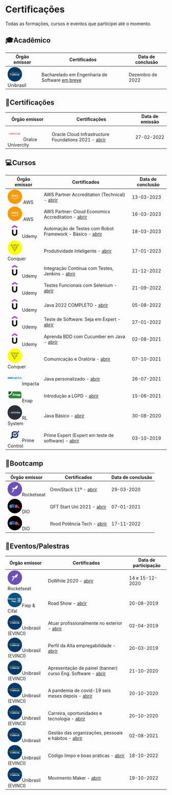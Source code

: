 # Certificações

Todas as formações, cursos e eventos que participei até o momento.

## 🎓Acadêmico

| Órgão emissor                               | Certificados                                           | Data de conclusão |
| ------------------------------------------- | ------------------------------------------------------ | ----------------- |
| ![unibrasil](icons/unibrasil.png) Unibrasil | Bacharelado em Engenharia de Software [em breve](null) | Dezembro de 2022  |

## 📜Certificações

| Órgão emissor                                 | Certificações                                                                         | Data de emissão |
| --------------------------------------------- | ------------------------------------------------------------------------------------- | --------------- |
| ![oracle](icons/oracle.png) Oralce Univercity | Oracle Cloud Infrastructure Foundations 2021 - [abrir](oracle-cloud/eCertificate.pdf) | 27-02-2022      |

## 💻Cursos

| Órgão emissor                                 | Certificados                                                                                            | Data de conclusão |
| --------------------------------------------- | ------------------------------------------------------------------------------------------------------- | ----------------- |
| ![aws](./icons/aws.png) AWS                   | AWS Partner Accreditation (Technical) - [abrir](AWS/AWS_Partner-Accreditation.pdf)                      | 13-03-2023        |
| ![aws](./icons/aws.png) AWS                   | AWS Partner: Cloud Economics Accreditation - [abrir](AWS/AWS_Partner-Cloud_Economics_Accreditation.pdf) | 16-03-2023        |
| ![udemy](icons/udemy.png)Udemy                | Automação de Testes com Robot Framework - Básico - [abrir](udemy/robot-framework.pdf)                   | 18-03-2023        |
| ![udemy](icons/conquer.png)Conquer            | Produtividade Inteligente - [abrir](conquer/produtividade.jpeg)                                         | 17-01-2023        |
| ![udemy](icons/udemy.png)Udemy                | Integração Contínua com Testes, Jenkins - [abrir](udemy/jenkins-udemy.pdf)                              | 21-12-2022        |
| ![udemy](icons/udemy.png)Udemy                | Testes Funcionais com Selenium - [abrir](udemy/selenium-udemy.pdf)                                      | 21-09-2022        |
| ![udemy](icons/udemy.png)Udemy                | Java 2022 COMPLETO - [abrir](udemy/java-udemy.pdf)                                                      | 05-08-2022        |
| ![udemy](icons/udemy.png)Udemy                | Teste de Software: Seja em Expert - [abrir](udemy/softwareTesting-udemy.pdf)                            | 27-01-2022        |
| ![udemy](icons/udemy.png)Udemy                | Aprenda BDD com Cucumber em Java - [abrir](udemy/cucumber-udemy.pdf)                                    | 02-08-2021        |
| ![udemy](icons/conquer.png)Conquer            | Comunicação e Oratória - [abrir](conquer/oratoria.pdf)                                                  | 07-10-2021        |
| ![udemy](icons/impacta.png)Impacta            | Java personalizado - [abrir](impacta/java-personalizado.pdf)                                            | 26-07-2021        |
| ![udemy](icons/enap.png)Enap                  | Introdução a LGPD - [abrir](enap/LGPD.pdf)                                                              | 15-06-2021        |
| ![udemy](icons/rlSystem.png)RL System         | Java Básico - [abrir](RLSystem/java-basico.png)                                                         | 30-08-2020        |
| ![udemy](icons/primeControl.png)Prime Control | Prime Expert (Expert em teste de software) - [abrir](prime-control/prime-control.pdf)                   | 03-10-2019        |

## 🚀Bootcamp

| Órgão emissor                            | Certificados                                                     | Data de conclusão |
| ---------------------------------------- | ---------------------------------------------------------------- | ----------------- |
| ![udemy](icons/rocketseat.png)Rocketseat | OmniStack 11º - [abrir](bootcamps/omniStack11.pdf)               | 29-03-2020        |
| ![udemy](icons/dio.png)DIO               | GFT Start Uni 2021 - [abrir](bootcamps/GFT-start-uni-2021.pdf)   | 07-01-2021        |
| ![udemy](icons/dio.png)DIO               | Ifood Potência Tech - [abrir](bootcamps/Ifood-potencia-tech.pdf) | 17-11-2022        |

## 💬Eventos/Palestras

| Órgão emissor                                   | Certificados                                                                                     | Data de participação |
| ----------------------------------------------- | ------------------------------------------------------------------------------------------------ | -------------------- |
| ![udemy](icons/rocketseat.png)Rocketseat        | DoWhile 2020 - [abrir](eventos/certificado-dowhile-2020.pdf)                                     | 14 e 15-12-2020      |
| ![udemy](icons/fiep.png)Fiep & Cifal            | Road Show - [abrir](eventos/road-show.pdf)                                                       | 20-08-2019           |
| ![udemy](icons/unibrasil.png)Unibrasil (EVINCI) | Atuar profissionalmente no exterior - [abrir](unibrasil/profissionar-exteriro.pdf)               | 02-04-2019           |
| ![udemy](icons/unibrasil.png)Unibrasil (EVINCI) | Perfil da Alta empregabilidade - [abrir](unibrasil/perfil-novo-profissional.pdf)                 | 20-03-2019           |
| ![udemy](icons/unibrasil.png)Unibrasil (EVINCI) | Apresentação de painel (banner) curso Eng. Software - [abrir](unibrasil/banner-eng-software.pdf) | 21-10-2020           |
| ![udemy](icons/unibrasil.png)Unibrasil (EVINCI) | A pandemia de covid-19 seis meses depois - [abrir](unibrasil/covid19.pdf)                        | 20-10-2020           |
| ![udemy](icons/unibrasil.png)Unibrasil (EVINCI) | Carreira, oportunidades e tecnologia - [abrir](unibrasil/carreira-tech.pdf)                      | 20-10-2020           |
| ![udemy](icons/unibrasil.png)Unibrasil          | Gestão das organizações, pessoais e hábitos - [abrir](unibrasil/gestao-organizacao.pdf)          | 02-08-2021           |
| ![udemy](icons/unibrasil.png)Unibrasil (EVINCI) | Código limpo e boas práticas - [abrir](unibrasil/boas-praticas.pdf)                              | 18-10-2022           |
| ![udemy](icons/unibrasil.png)Unibrasil (EVINCI) | Movimento Maker - [abrir](unibrasil/movimento-maker.pdf)                                         | 19-10-2022           |

